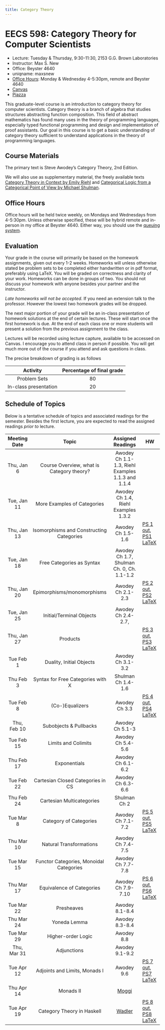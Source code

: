 ```yaml
---
title: Category Theory
---
```


# EECS 598: Category Theory for Computer Scientists
- Lecture: Tuesday & Thursday, 9:30-11:30, 2153 G.G. Brown Laboratories
- Instructor: Max S. New
- Office: Beyster 4640
- uniqname: maxsnew
- [Office Hours][q]: Monday & Wednesday 4-5:30pm, remote and Beyster 4640
- [Canvas][canvas]
- [Piazza][piazza]

This graduate-level course is an introduction to category theory for
computer scientists. Category theory is a branch of algebra that
studies structures abstracting function composition. This field of
abstract mathematics has found many uses in the theory of programming
languages, especially typed functional programming and design and
implementation of proof assistants. Our goal in this course is to get
a basic understanding of category theory sufficient to understand
applications in the theory of programming languages.

## Course Materials
 
The primary text is Steve Awodey’s Category Theory, 2nd Edition.
 
We will also use as supplementary material, the freely available texts
[Category Theory in Context by Emily Riehl][ctc] and [Categorical
Logic from a Categorical Point of View by Michael Shulman][clcpov].

## Office Hours

Office hours will be held twice weekly, on Mondays and Wednesdays from
4-5:30pm. Unless otherwise specified, these will be hybrid remote and
in-person in my office at Beyster 4640. Either way, you should use
the [queuing system][q].

## Evaluation

Your grade in the course will primarily be based on the homework
assignments, given out every 1-2 weeks. Homeworks will unless
otherwise stated be problem sets to be completed either handwritten or
in pdf format, preferably using LaTeX. You will be graded on
correctness and clarity of your work. Homeworks can be done in groups
of two. You should not discuss your homework with anyone besides your
partner and the instructor.

*Late homeworks will not be accepted*. If you need an extension talk
to the professor. However the lowest two homework grades will be
dropped.

The next major portion of your grade will be an in-class presentation
of homework solutions at the end of certain lectures. These will start
once the first homework is due. At the end of each class one or more
students will present a solution from the previous assignment to the
class.

Lectures will be recorded using lecture capture, available to be
accessed on Canvas. I encourage you to attend class in person if
possible. You will get much more out of the course if you attend and
ask questions in class.

The precise breakdown of grading is as follows

| Activity               | Percentage of final grade |
|:----------------------:|:-------------------------:|
| Problem Sets           | 80                        |
| In-class presentation  | 20                        |

## Schedule of Topics

Below is a tentative schedule of topics and associated readings for
the semester. Besides the first lecture, you are expected to read the
assigned readings *prior to* lecture.

| Meeting Date | Topic                                     | Assigned Readings                                 | HW                                   |
|:------------:|:-----------------------------------------:|:-------------------------------------------------:|--------------------------------------|
| Thu, Jan 6   | Course Overview, what is Category theory? | Awodey Ch 1.1-1.3, Riehl Examples 1.1.3 and 1.1.4 |                                      |
| Tue, Jan 11  | More Examples of Categories               | Awodey Ch 1.4, Riehl Examples 1.3.2               |                                      |
| Thu, Jan 13  | Isomorphisms and Constructing Categories  | Awodey Ch 1.5-1.6                                 | [PS 1 out][ps1], [PS1 LaTeX][latex1] |
| Tue, Jan 18  | Free Categories as Syntax                 | Awodey Ch 1.7, Shulman Ch. 0, Ch. 1.1-1.2         |                                      |
| Thu, Jan 20  | Epimorphisms/monomorphisms                | Awodey Ch 2.1-2.3                                 | [PS 2 out][ps2], [PS2 LaTeX][latex2] |
| Tue, Jan 25  | Initial/Terminal Objects                  | Awodey Ch 2.4-2.7,                                |                                      |
| Thu, Jan 27  | Products                                  |                                                   | [PS 3 out][ps3], [PS3 LaTeX][latex3] |
| Tue Feb 1    | Duality, Initial Objects                  | Awodey Ch 3.1-3.2                                 |                                      |
| Thu Feb 3    | Syntax for Free Categories with X         | Shulman Ch 1.4-1.6                                |                                      |
| Tue Feb 8    | (Co-)Equalizers                           | Awodey Ch 3.3                                     | [PS 4 out][ps4], [PS4 LaTeX][latex4] |
| Thu, Feb 10  | Subobjects & Pullbacks                    | Awodey Ch 5.1-3                                   |                                      |
| Tue Feb 15   | Limits and Colimits                       | Awodey Ch 5.4-5.6                                 |                                      |
| Thu Feb 17   | Exponentials                              | Awodey Ch 6.1-6.2                                 |                                      |
| Tue Feb 22   | Cartesian Closed Categories in CS         | Awodey Ch 6.3-6.6                                 |                                      |
| Thu Feb 24   | Cartesian Multicategories                 | Shulman Ch 2                                      |                                      |
| Tue Mar 8    | Category of Categories                    | Awodey Ch 7.1-7.2                                 | [PS 5 out][ps5], [PS5 LaTeX][latex5] |
| Thu Mar 10   | Natural Transformations                   | Awodey Ch 7.4-7.5                                 |                                      |
| Tue Mar 15   | Functor Categories, Monoidal Categories   | Awodey Ch 7.7-7.8                                 |                                      |
| Thu Mar 17   | Equivalence of Categories                 | Awodey Ch 7.9-7.10                                | [PS 6 out][ps6], [PS6 LaTeX][latex6] |
| Tue Mar 22   | Presheaves                                | Awodey 8.1-8.4                                    |                                      |
| Thu Mar 24   | Yoneda Lemma                              | Awodey 8.3-8.4                                    |                                      |
| Tue Mar 29   | Higher-order Logic                        | Awodey 8.8                                        |                                      |
| Thu, Mar 31  | Adjunctions                               | Awodey 9.1-9.2                                    |                                      |
| Tue Apr 12   | Adjoints and Limits, Monads I             | Awodey 9.6                                        | [PS 7 out][ps7], [PS7 LaTeX][latex7] |
| Thu Apr 14   | Monads II                                 | [Moggi][moggi]                                    |                                      |
| Tue Apr 19   | Category Theory in Haskell                | [Wadler][wadler]                                  | [PS 8 out][ps8], [PS8 LaTeX][latex8]                             |


<!-- | Thu Apr 12   | Inductive/Coinductive Types as Initial/Final Algebras | TBD                                               |                                      | -->
<!-- | Thu Apr 14   | Call-by-push-value                                    | TBD                                               |                                      | -->
<!-- | Tue Apr 19   | Linear Logic                                          | TBD                                               |                                      | -->


[q]: https://oh.eecs.umich.edu/courses/eecs598
[ctc]: https://emilyriehl.github.io/files/context.pdf
[clcpov]: https://mikeshulman.github.io/catlog/catlog.pdf
[canvas]: https://umich.instructure.com/courses/493039
[piazza]: https://piazza.com/umich/winter2022/eecs598006 
[ps1]: /teaching/eecs-598-w22/docs/problem-set-1.pdf
[latex1]: /teaching/eecs-598-w22/docs/problem-set-1.tex
[ps2]: /teaching/eecs-598-w22/docs/problem-set-2.pdf
[latex2]: /teaching/eecs-598-w22/docs/problem-set-2.tex
[ps3]: /teaching/eecs-598-w22/docs/problem-set-3.pdf
[latex3]: /teaching/eecs-598-w22/docs/problem-set-3.tex
[ps4]: /teaching/eecs-598-w22/docs/problem-set-4.pdf
[latex4]: /teaching/eecs-598-w22/docs/problem-set-4.tex
[ps5]: /teaching/eecs-598-w22/docs/problem-set-5.pdf
[latex5]: /teaching/eecs-598-w22/docs/problem-set-5.tex
[ps6]: /teaching/eecs-598-w22/docs/problem-set-6.pdf
[latex6]: /teaching/eecs-598-w22/docs/problem-set-6.tex
[ps7]: /teaching/eecs-598-w22/docs/problem-set-7.pdf
[latex7]: /teaching/eecs-598-w22/docs/problem-set-7.tex
[ps8]: /teaching/eecs-598-w22/docs/problem-set-8.pdf
[latex8]: /teaching/eecs-598-w22/docs/problem-set-8.tex
[moggi]: /docs/moggi91.pdf
[wadler]: /docs/wadler-monads.pdf
